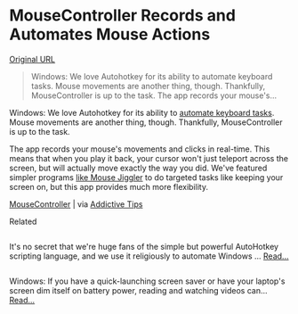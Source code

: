 # MouseController Records and Automates Mouse Actions

[Original URL](http://lifehacker.com/mousecontroller-records-and-automates-mouse-actions-658839566)

> Windows: We love Autohotkey for its ability to automate keyboard tasks. Mouse movements are another thing, though. Thankfully, MouseController is up to the task. The app records your mouse's...

Windows: We love Autohotkey for its ability to [automate keyboard tasks](http://lifehacker.com/5598693/the-best-time+saving-autohotkey-tricks-you-should-be-using). Mouse movements are another thing, though. Thankfully, MouseController is up to the task.

The app records your mouse's movements and clicks in real-time. This means that when you play it back, your cursor won't just teleport across the screen, but will actually move exactly the way you did. We've featured simpler programs [like Mouse Jiggler](http://lifehacker.com/5608374/mouse-jiggler-keeps-your-computer-awake-for-video-watching-reading) to do targeted tasks like keeping your screen on, but this app provides much more flexibility.

[MouseController](http://sourceforge.net/projects/mousecontroller/) | via [Addictive Tips](http://www.addictivetips.com/windows-tips/record-repeat-any-sequence-of-mouse-actions-on-windows/)

<span class="text-upper proxima referenced-label">Related</span>

 

[<span class="img-border">
  <img src="http://i.kinja-img.com/gawker-media/image/upload/t_k-small/18ixv3xxqahlqjpg.jpg" alt="">
</span>](http://lifehacker.com/5598693/the-best-time+saving-autohotkey-tricks-you-should-be-using)

It's no secret that we're huge fans of the simple but powerful AutoHotkey scripting language, and we use it religiously to automate Windows ... [Read...](http://lifehacker.com/5598693/the-best-time+saving-autohotkey-tricks-you-should-be-using)

[<span class="img-border">
  <img src="http://i.kinja-img.com/gawker-media/image/upload/t_k-small/18fbvnijl9hfcpng.png" alt="">
</span>](http://lifehacker.com/5608374/mouse-jiggler-keeps-your-computer-awake-for-video-watching-reading)

Windows: If you have a quick-launching screen saver or have your laptop's screen dim itself on battery power, reading and watching videos can... [Read...](http://lifehacker.com/5608374/mouse-jiggler-keeps-your-computer-awake-for-video-watching-reading)
